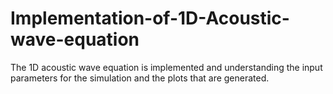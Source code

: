 # Implementation-of-1D-Acoustic-wave-equation
The 1D acoustic wave equation is implemented and understanding the input parameters for the simulation and the plots that are generated. 
